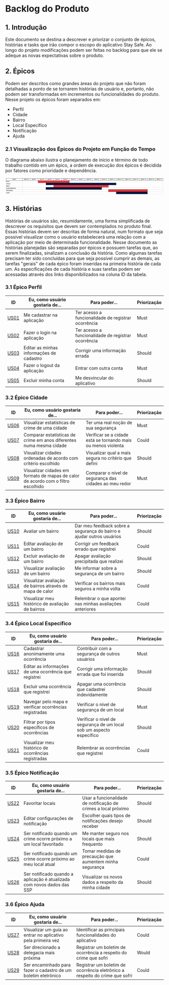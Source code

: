 # Backlog do Produto

## 1. Introdução
Este documento se destina a descrever e priorizar o conjunto de épicos, histórias e tasks que irão compor o escopo do aplicativo Stay Safe. Ao longo do projeto modificações podem ser feitas no backlog para que ele se adeque as novas expectativas sobre o produto.

## 2. Épicos
Podem ser descritos como grandes áreas do projeto que não foram detalhadas a ponto de se tornarem histórias de usuário e, portanto, não podem ser transformadas em incrementos ou funcionalidades do produto. Nesse projeto os épicos foram separados em:

* Perfil
* Cidade
* Bairro
* Local Específico
* Notificação
* Ajuda

### 2.1 Visualização dos Épicos do Projeto em Função do Tempo
O diagrama abaixo ilustra o planejamento de ínicio e término de todo trabalho contido em um épico, a ordem de execução dos épicos é decidida por fatores como prioridade e dependência.

![Diagrama Épicos](../images/backlog/Gantt.png "Diagrama Épicos")

## 3. Histórias
Histórias de usuários são, resumidamente, uma forma simplificada de descrever os requisitos que devem ser contemplados no produto final. Essas histórias devem ser descritas de forma natural, num formato que seja possível visualizar como o usuário estabelecerá uma relação com a aplicação por meio de determinada funcionalidade. Nesse documento as histórias planejadas são separadas por épicos e possuem tarefas que, ao serem finalizadas, sinalizam a conclusão da história. Como algumas tarefas precisam ter sido concluídas para que seja possível cumprir as demais, as tarefas "gerais" de cada épico foram inseridas na primeira história de cada um. As especificações de cada história e suas tarefas podem ser acessadas através dos links disponibilizados na coluna ID da tabela.

### 3.1 Épico Perfil
| ID | Eu, como usuário gostaria de... | Para poder... | Priorização |
|---|---|---|---|
| [US01](https://github.com/fga-eps-mds/2020.1-stay-safe-docs/issues/102) | Me cadastrar na aplicação | Ter acesso a funcionalidade de registrar ocorrência | Must |
| [US02](https://github.com/fga-eps-mds/2020.1-stay-safe-docs/issues/103) | Fazer o login na aplicação | Ter acesso a funcionalidade de registrar ocorrência | Must |
| [US03](https://github.com/fga-eps-mds/2020.1-stay-safe-docs/issues/104) | Editar as minhas informações de cadastro | Corrigir uma informação errada | Should |
| [US04](https://github.com/fga-eps-mds/2020.1-stay-safe-docs/issues/105) | Fazer o logout da aplicação | Entrar com outra conta | Must |
| [US05](https://github.com/fga-eps-mds/2020.1-stay-safe-docs/issues/106) | Excluir minha conta | Me desvincular do aplicativo | Should |

### 3.2 Épico Cidade
| ID | Eu, como usuário gostaria de... | Para poder... | Priorização |
|---|---|---|---|
| [US06](https://github.com/fga-eps-mds/2020.1-stay-safe-docs/issues/107) | Visualizar estatísticas de crime de uma cidade | Ter uma real noção de sua segurança | Must |
| [US07](https://github.com/fga-eps-mds/2020.1-stay-safe-docs/issues/108) | Comparar estatísticas de crime em anos diferentes numa mesma cidade | Verificar se a cidade está se tornando mais ou menos violenta | Could |
| [US08](https://github.com/fga-eps-mds/2020.1-stay-safe-docs/issues/109) | Visualizar cidades ordenadas de acordo com critério escolhido | Visualizar qual a mais segura no critério que defini | Should |
| [US09](https://github.com/fga-eps-mds/2020.1-stay-safe-docs/issues/110) | Visualizar cidades em formato de mapas de calor de acordo com o filtro escolhido | Comparar o nível de segurança das cidades ao meu redor | Must |


### 3.3 Épico Bairro
| ID | Eu, como usuário gostaria de... | Para poder... | Priorização |
|---|---|---|---|
| [US10](https://github.com/fga-eps-mds/2020.1-stay-safe-docs/issues/111) | Avaliar um bairro | Dar meu feedback sobre a segurança do bairro e ajudar outros usuários | Should |
| [US11](https://github.com/fga-eps-mds/2020.1-stay-safe-docs/issues/112) | Editar avaliação de um bairro | Corrigir um feedback errado que registrei | Could |
| [US12](https://github.com/fga-eps-mds/2020.1-stay-safe-docs/issues/113) | Excluir avaliação de um bairro | Apagar avaliação precipitada que realizei | Should |
| [US13](https://github.com/fga-eps-mds/2020.1-stay-safe-docs/issues/114) | Visualizar avaliação de um bairro | Me informar sobre a segurança de um bairro | Should |
| [US14](https://github.com/fga-eps-mds/2020.1-stay-safe-docs/issues/115) | Visualizar avaliação de bairros através de mapa de calor | Verificar os bairros mais seguros a minha volta | Could |
| [US15](https://github.com/fga-eps-mds/2020.1-stay-safe-docs/issues/116) | Visualizar meu histórico de avaliação de bairros | Relembrar o que apontei nas minhas avaliações anteriores | Could |


### 3.4 Épico Local Específico
| ID | Eu, como usuário gostaria de... | Para poder... | Priorização |
|---|---|---|---|
| [US16](https://github.com/fga-eps-mds/2020.1-stay-safe-docs/issues/117) | Cadastrar anonimamente uma ocorrência | Contribuir com a segurança de outros usuários | Must |
| [US17](https://github.com/fga-eps-mds/2020.1-stay-safe-docs/issues/118) | Editar as informações de uma ocorrência que registrei | Corrigir uma informação errada que foi inserida | Should |
| [US18](https://github.com/fga-eps-mds/2020.1-stay-safe-docs/issues/119) | Excluir uma ocorrência que registrei | Apagar uma ocorrência que cadastrei indevidamente | Should |
| [US19](https://github.com/fga-eps-mds/2020.1-stay-safe-docs/issues/120) | Navegar pelo mapa e verificar ocorrências registradas | Verificar o nível de segurança de um local | Must |
| [US20](https://github.com/fga-eps-mds/2020.1-stay-safe-docs/issues/121) | Filtrar por tipos específicos de ocorrências | Verificar o nível de segurança de um local sob um aspecto específico | Should |
| [US21](https://github.com/fga-eps-mds/2020.1-stay-safe-docs/issues/122) | Visualizar meu histórico de ocorrências registradas | Relembrar as ocorrências que registrei | Could |


### 3.5 Épico Notificação
| ID | Eu, como usuário gostaria de... | Para poder... | Priorização |
|---|---|---|---|
| [US22](https://github.com/fga-eps-mds/2020.1-stay-safe-docs/issues/123) | Favoritar locais | Usar a funcionalidade de notificação de crimes a local próximo | Should |
| [US23](https://github.com/fga-eps-mds/2020.1-stay-safe-docs/issues/124) | Editar configurações de notificação | Escolher quais tipos de notificações desejo receber | Should |
| [US24](https://github.com/fga-eps-mds/2020.1-stay-safe-docs/issues/125) | Ser notificado quando um crime ocorre próximo a um local favoritado | Me manter seguro nos locais que mais frequento | Should |
| [US25](https://github.com/fga-eps-mds/2020.1-stay-safe-docs/issues/126) | Ser notificado quando um crime ocorre próximo ao meu local atual | Tomar medidas de precaução que aumentem minha segurança | Could |
| [US26](https://github.com/fga-eps-mds/2020.1-stay-safe-docs/issues/127) | Ser notificado quando a aplicação é atualizada com novos dados das SSP | Visualizar os novos dados a respeito da minha cidade | Should |


### 3.6 Épico Ajuda
| ID | Eu, como usuário gostaria de... | Para poder... | Priorização |
|---|---|---|---|
| [US27](https://github.com/fga-eps-mds/2020.1-stay-safe-docs/issues/128) | Visualizar um guia ao entrar no aplicativo pela primeira vez | Identificar as principais funcionalidades do aplicativo | Could |
| [US28](https://github.com/fga-eps-mds/2020.1-stay-safe-docs/issues/129) | Ser direcionado a delegacia mais próxima | Registrar um boletim de ocorrência a respeito do crime que sofri | Would |
| [US29](https://github.com/fga-eps-mds/2020.1-stay-safe-docs/issues/130) | Ser encaminhado para fazer o cadastro de um boletim eletrônico | Registrar um boletim de ocorrência eletrônico a respeito do crime que sofri | Could |
